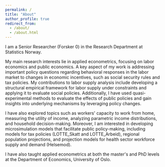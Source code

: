 ```yaml
---
permalink: /
title: "About"
author_profile: true
redirect_from: 
  - /about/
  - /about.html
---
```


I am a Senior Researcher (Forsker 0) in the Research Department at Statistics Norway.

My main research interests lie in applied econometrics, focusing on labor economics and public economics. A key aspect of my work is addressing important policy questions regarding behavioral responses in the labor market to changes in economic incentives, such as social security rules and tax policies. My contributions to labor supply analysis include developing a structural empirical framework for labor supply under constraints and applying it to evaluate social policies. Additionally, I have used quasi-experimental methods to evaluate the effects of public policies and gain insights into underlying mechanisms by leveraging policy changes.

I have also explored topics such as workers' capacity to work from home, measuring the utility of income, analyzing parametric income distributions, and household decision-making. Moreover, I am interested in developing microsimulation models that facilitate public policy-making, including models for tax policies (LOTTE_Skatt and LOTTE_Arbeid), regional population projections, and projection models for health sector workforce supply and demand (Helsemod).

I have also taught applied econometrics at both the master's and PhD levels at the Department of Economics, University of Oslo.










